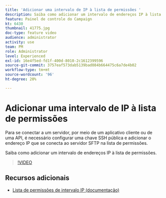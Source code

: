 ```yaml
---
title: 'Adicionar uma intervalo de IP à lista de permissões '
description: Saiba como adicionar um intervalo de endereços IP à lista de permissões.
feature: Painel de controle do Campaign
kt: 6430
thumbnail: 41775.jpg
doc-type: feature video
audience: administrator
activity: use
team: PM
role: Administrator
level: Experienced
exl-id: 16e4f5ed-fd1f-400d-8010-2c1612399596
source-git-commit: 3757eaf573dab5139bad084b664475c6a7de4b02
workflow-type: tm+mt
source-wordcount: '96'
ht-degree: 20%

---
```


# Adicionar uma intervalo de IP à lista de permissões

Para se conectar a um servidor, por meio de um aplicativo cliente ou de uma API, é necessário configurar uma chave SSH pública e adicionar o endereço IP que se conecta ao servidor SFTP na lista de permissões.

Saiba como adicionar um intervalo de endereços IP à lista de permissões.

>[!VIDEO](https://video.tv.adobe.com/v/41775?quality=12)

## Recursos adicionais

* [Lista de permissões de intervalo IP (documentação)](https://experienceleague.adobe.com/docs/control-panel/using/sftp-management/ip-range-allow-listing.html)
